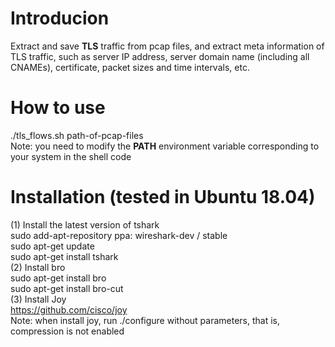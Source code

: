 
# Introducion

Extract and save **TLS** traffic from pcap files, and extract meta information of TLS traffic, such as server IP address, server domain name (including all CNAMEs), certificate, packet sizes and time intervals, etc.


# How to use 

./tls_flows.sh path-of-pcap-files  
Note: you need to modify the **PATH**  environment variable corresponding to your system in the shell code

# Installation (tested in Ubuntu 18.04)

(1) Install the latest version of tshark  
sudo add-apt-repository ppa: wireshark-dev / stable  
sudo apt-get update  
sudo apt-get install tshark  
(2) Install bro  
sudo apt-get install bro  
sudo apt-get install bro-cut  
(3) Install Joy  
https://github.com/cisco/joy  
Note: when install joy, run ./configure without parameters, that is, compression is not enabled
